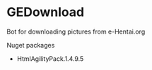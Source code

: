 # GEDownload
Bot for downloading pictures from e-Hentai.org

Nuget packages
- HtmlAgilityPack.1.4.9.5
